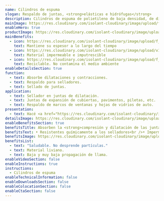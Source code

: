 ```yaml
---
name: Cilindros de espuma
slogan: Respaldo de juntas, <strong>elásticas e hidrófugas</strong>
description: Cilindros de espuma de polietileno de baja densidad, de diferentes diámetros. No requieren mantenimiento y no son atacados por agentes químicos, orgánicos e inorgánicos. Tampoco son atacados ni se degradan por acción de selladores.
mainImage: https://res.cloudinary.com/isolant-cloudinary/image/upload/f_auto,q_auto:good/website-2021/products/cilindros-de-espuma/isolant-aislantes-linea-otros-usos-cilindros-de-espuma-imagen-principal.jpg
enableHero: true
productImage: https://res.cloudinary.com/isolant-cloudinary/image/upload/f_auto,q_auto:good/website-2021/products/cilindros-de-espuma/isolant-aislantes-linea-otros-usos-cilindros-de-espuma-producto-rollo.png
mainBenefits:
  - icon: https://res.cloudinary.com/isolant-cloudinary/image/upload/f_auto,q_auto:good/website-2021/products/cilindros-de-espuma/isolant-aislantes-linea-otros-usos-cilindros-de-espuma-beneficio-1.svg
    text: Mantiene su espesor a lo largo del tiempo
  - icon: https://res.cloudinary.com/isolant-cloudinary/image/upload/v1637177162/website-2021/products/cilindros-de-espuma/isolant-aislantes-linea-otros-usos-cilindros-de-espuma-beneficio-2.svg
    text: Material impermeable e imputrescible
  - icon: https://res.cloudinary.com/isolant-cloudinary/image/upload/f_auto,q_auto:good/website-2021/products/cilindros-de-espuma/isolant-aislantes-linea-otros-usos-cilindros-de-espuma-beneficio-3.svg
    text: Reciclable. No contamina el medio ambiente
enableDetailsSection: true
function:
  - text: Absorbe dilataciones y contracciones.
  - text: Respaldo para selladores.
  - text: Sellado de juntas.
application:
  - text: Sellador en juntas de dilatación.
  - text: Juntas de expansión de cubiertas, pavimentos, piletas, etc.
  - text: Respaldo de marcos de ventanas y hojas de vidrios de auto.
presentation:
  - text: Hacé <a href="https://res.cloudinary.com/isolant-cloudinary/image/upload/f_auto,q_auto:good/website-2021/products/cilindros-de-espuma/isolant-aislantes-linea-otros-usos-cilindros-de-espuma-presentaciones.png" target="_blank" rel="noopener noreferrer" class="font-bold">click acá</a> para ver todas las presentaciones disponibles
detailsImage: https://res.cloudinary.com/isolant-cloudinary/image/upload/v1637177162/website-2021/products/cilindros-de-espuma/isolant-aislantes-linea-otros-usos-cilindros-de-espuma-imagen-detalle.jpg
enableBenefitsSection: true
benefitsTitle: Absorben la <strong>compresión y dilatación de las juntas</strong>
benefitsText: • Resistentes químicamente a los selladores<br />• Impermeable<br />• Imputrescibles<br />• Maleables y flexiles
benefitsImage: https://res.cloudinary.com/isolant-cloudinary/image/upload/f_auto,q_auto:good/website-2021/products/cilindros-de-espuma/isolant-aislantes-linea-otros-usos-cilindros-de-espuma-beneficio-exclusivo.jpg
benefitsList:
  - text: "Saludable. No desprende partículas."
  - text: Material liviano.
  - text: Baja y muy baja propagación de llama.
enableVideoSection: false
enableInstructions: true
instructions:
  - Cilindros de espuma
enableTechnicalInformation: false
enableDownloadsSection: false
enableColocationSection: false
enableCtaSection: false
---
```

